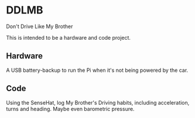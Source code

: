 # DDLMB
Don't Drive Like My Brother

This is intended to be a hardware and code project.
## Hardware
A USB battery-backup to run the Pi when it's not being powered by the car.

## Code
Using the SenseHat, log My Brother's Driving habits, including acceleration, turns and heading. Maybe even barometric pressure.
